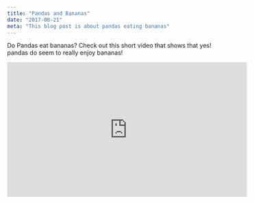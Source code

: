 ```yaml
---
title: "Pandas and Bananas"
date: "2017-08-21"
meta: "This blog post is about pandas eating bananas"
---
```


Do Pandas eat bananas? Check out this short video that shows that yes! pandas do
seem to really enjoy bananas!

<iframe width="560" height="315" src="https://www.youtube.com/embed/4SZl1r2O_bY" frameborder="0" allowfullscreen></iframe>